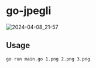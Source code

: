 # go-jpegli

![2024-04-08_21-57](https://github.com/ngmisl/go-jpegli/assets/98217124/64611d1c-43a7-44b0-979e-86ed340656f5)

## Usage

`go run main.go 1.png 2.png 3.png`
